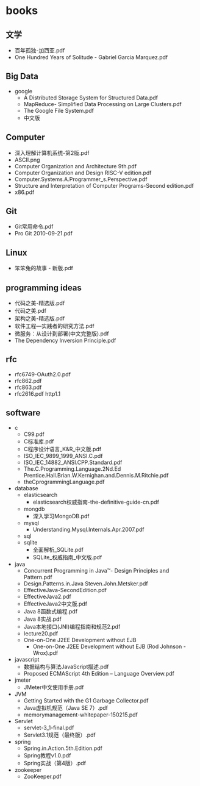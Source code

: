 # books

## 文学

- 百年孤独-加西亚.pdf
- One Hundred Years of Solitude - Gabriel Garcia Marquez.pdf

## Big Data

- google
    - A Distributed Storage System for Structured Data.pdf
    - MapReduce- Simplified Data Processing on Large Clusters.pdf
    - The Google File System.pdf
    - 中文版

## Computer

- 深入理解计算机系统-第2版.pdf
- ASCII.png
- Computer Organization and Architecture 9th.pdf
- Computer Organization and Design RISC-V edition.pdf
- Computer.Systems.A.Programmer_s.Perspective.pdf
- Structure and Interpretation of Computer Programs-Second edition.pdf
- x86.pdf

## Git

- Git常用命令.pdf
- Pro Git 2010-09-21.pdf

## Linux

- 笨笨兔的故事 - 新版.pdf

## programming ideas

- 代码之美-精选版.pdf
- 代码之美.pdf
- 架构之美-精选版.pdf
- 软件工程—实践者的研究方法.pdf
- 微服务：从设计到部署(中文完整版).pdf
- The Dependency Inversion Principle.pdf

## rfc

- rfc6749-OAuth2.0.pdf
- rfc862.pdf
- rfc863.pdf
- rfc2616.pdf http1.1

## software

- c
    - C99.pdf
    - C标准库.pdf
    - C程序设计语言_K&R_中文版.pdf
    - ISO_IEC_9899_1999_ANSI.C.pdf
    - ISO_IEC_14882_ANSI.CPP.Standard.pdf
    - The.C.Programming.Language.2Nd.Ed Prentice.Hall.Brian.W.Kernighan.and.Dennis.M.Ritchie.pdf
    - theCprogrammingLanguage.pdf
- database
    - elasticsearch
        - elasticsearch权威指南-the-definitive-guide-cn.pdf
    - mongdb
        - 深入学习MongoDB.pdf
    - mysql
        - Understanding.Mysql.Internals.Apr.2007.pdf
    - sql
    - sqlite
        - 全面解析_SQLite.pdf
        - SQLite_权威指南_中文版.pdf
- java
    - Concurrent Programming in Java™- Design Principles and Pattern.pdf
    - Design.Patterns.in.Java Steven.John.Metsker.pdf
    - EffectiveJava-SecondEdition.pdf
    - EffectiveJava2.pdf
    - EffectiveJava2中文版.pdf
    - Java 8函数式编程.pdf
    - Java 8实战.pdf
    - Java本地接口(JNI)编程指南和规范2.pdf
    - lecture20.pdf
    - One-on-One J2EE Development without EJB
        - One-on-One J2EE Development without EJB (Rod Johnson - Wrox).pdf
- javascript
    - 数据结构与算法JavaScript描述.pdf
    - Proposed ECMAScript 4th Edition – Language Overview.pdf
- jmeter
    - JMeter中文使用手册.pdf
- JVM
    - Getting Started with the G1 Garbage Collector.pdf
    - Java虚拟机规范（Java SE 7）.pdf
    - memorymanagement-whitepaper-150215.pdf
- Servlet
    - servlet-3_1-final.pdf
    - Servlet3.1规范（最终版）.pdf
- spring
    - Spring.in.Action.5th.Edition.pdf
    - Spring教程v1.0.pdf
    - Spring实战（第4版）.pdf
- zookeeper
    - ZooKeeper.pdf
